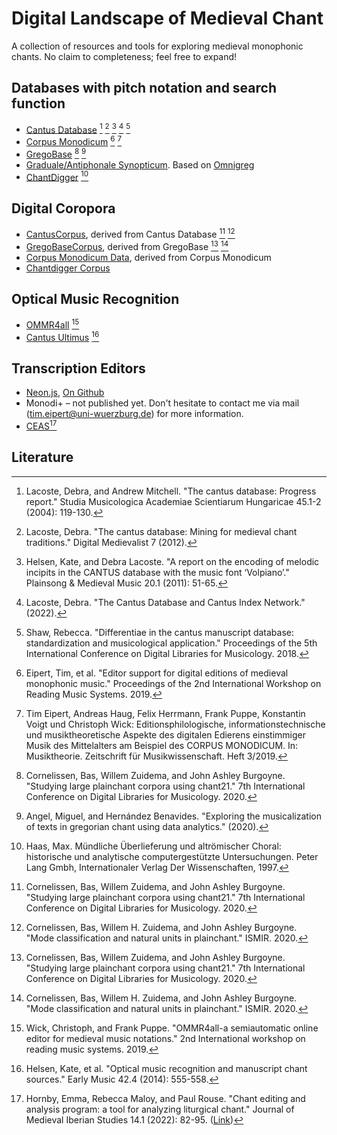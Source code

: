 # Digital Landscape of Medieval Chant
A collection of resources and tools for exploring medieval monophonic chants. No claim to completeness; feel free to expand!


## Databases with pitch notation and search function
* [Cantus Database](https://cantusdatabase.org/) [^1] [^2] [^3] [^4] [^5]
* [Corpus Monodicum](https://corpus-monodicum.de/) [^6] [^7]
* [GregoBase](https://gregobase.selapa.net/) [^8] [^9]
* [Graduale/Antiphonale Synopticum](http://gregorianik.uni-regensburg.de/). Based on [Omnigreg](http://www.omnigreg.at/) 
* [ChantDigger](https://oralhistoryofchant.ch/) [^10] 
## Digital Coropora
* [CantusCorpus](https://github.com/bacor/cantuscorpus), derived from Cantus Database [^8] [^11]
* [GregoBaseCorpus](https://github.com/bacor/gregobasecorpus), derived from GregoBase [^8] [^11]
* [Corpus Monodicum Data](https://osf.io/mfpkd/), derived from Corpus Monodicum 
* [Chantdigger Corpus](https://github.com/timeipert/chantdigger-restored/blob/master/corpus.txt)
## Optical Music Recognition
* [OMMR4all](https://ommr4all.informatik.uni-wuerzburg.de/) [^12]
* [Cantus Ultimus](https://cantus.simssa.ca/) [^17]

## Transcription Editors
* [Neon.js](https://neon.simssa.ca/), [On Github](https://github.com/DDMAL/Neon)
* Monodi+ – not published yet. Don't hesitate to contact me via mail (tim.eipert@uni-wuerzburg.de) for more information.
* [CEAS](https://neumes.org.uk/view/view/BL45/8042)[^16]


## Literature
[^1]: Lacoste, Debra, and Andrew Mitchell. "The cantus database: Progress report." Studia Musicologica Academiae Scientiarum Hungaricae 45.1-2 (2004): 119-130.
[^2]: Lacoste, Debra. "The cantus database: Mining for medieval chant traditions." Digital Medievalist 7 (2012).
[^3]: Helsen, Kate, and Debra Lacoste. "A report on the encoding of melodic incipits in the CANTUS database with the music font ‘Volpiano’." Plainsong & Medieval Music 20.1 (2011): 51-65.
[^4]: Lacoste, Debra. "The Cantus Database and Cantus Index Network." (2022).
[^5]: Shaw, Rebecca. "Differentiae in the cantus manuscript database: standardization and musicological application." Proceedings of the 5th International Conference on Digital Libraries for Musicology. 2018.
[^6]: Eipert, Tim, et al. "Editor support for digital editions of medieval monophonic music." Proceedings of the 2nd International Workshop on Reading Music Systems. 2019.
[^7]: Tim Eipert, Andreas Haug, Felix Herrmann, Frank Puppe, Konstantin Voigt und Christoph Wick: Editionsphilologische, informationstechnische und musiktheoretische Aspekte des digitalen Edierens einstimmiger Musik des Mittelalters am Beispiel des CORPUS MONODICUM. In: Musiktheorie. Zeitschrift für Musikwissenschaft. Heft 3/2019.
[^8]: Cornelissen, Bas, Willem Zuidema, and John Ashley Burgoyne. "Studying large plainchant corpora using chant21." 7th International Conference on Digital Libraries for Musicology. 2020.
[^9]: Angel, Miguel, and Hernández Benavides. "Exploring the musicalization of texts in gregorian chant using data analytics." (2020).
[^10]: Haas, Max. Mündliche Überlieferung und altrömischer Choral: historische und analytische computergestützte Untersuchungen. Peter Lang Gmbh, Internationaler Verlag Der Wissenschaften, 1997.
[^11]: Cornelissen, Bas, Willem H. Zuidema, and John Ashley Burgoyne. "Mode classification and natural units in plainchant." ISMIR. 2020.
[^12]: Wick, Christoph, and Frank Puppe. "OMMR4all-a semiautomatic online editor for medieval music notations." 2nd International workshop on reading music systems. 2019.
[^13]: Wick, C., and F. Puppe. "Experiments and detailed error-analysis of automatic square notation transcription of medieval music manuscripts using CNN/LSTM-networks and a neume dictionary." Journal of New Music Research 50.1 (2021): 18-36.
[^14]: Wick, Christoph, and Frank Puppe. "Automatic Neume Transcription of Medieval Music Manuscripts Using CNN/LSTM-Networks and the Segmentation-Free CTC-Algorithm." (2020).
[^15]: Burlet, Gregory, et al. "Neon. js: Neume Editor Online." ISMIR. 2012.
[^16]: Hornby, Emma, Rebecca Maloy, and Paul Rouse. "Chant editing and analysis program: a tool for analyzing liturgical chant." Journal of Medieval Iberian Studies 14.1 (2022): 82-95. ([Link](https://www.tandfonline.com/doi/pdf/10.1080/17546559.2021.2023752?casa_token=mX_uzm2ENlsAAAAA:ij5ZEBAWGtU4doCzsAQIm2G5WFfePkAVv1SbhRJobAut8purm2f_Nx5oxFoLnuZ_0K9ZfVK-wKs))
[^17]: Helsen, Kate, et al. "Optical music recognition and manuscript chant sources." Early Music 42.4 (2014): 555-558.

